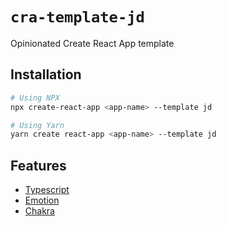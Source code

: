 # `cra-template-jd`

Opinionated Create React App template

## Installation

```bash
# Using NPX
npx create-react-app <app-name> --template jd

# Using Yarn
yarn create react-app <app-name> --template jd
```

## Features

* [Typescript](https://www.typescriptlang.org/)
* [Emotion](https://emotion.sh/)
* [Chakra](https://chakra-ui.com/)